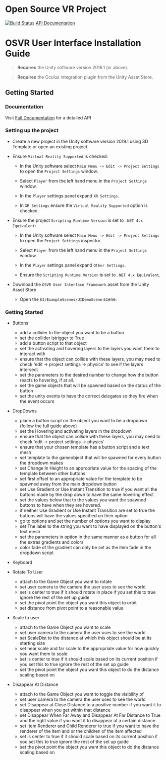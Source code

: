 # Open Source VR Project 
[![Build Status](https://travis-ci.org/os-vr/OSVR-Senior-Project.svg?branch=master)](https://travis-ci.org/os-vr/OSVR-Senior-Project)
[API Documentation](https://os-vr.github.io/OSVR-Senior-Project/namespace_gestures.html)


# OSVR User Interface Installation Guide   

> **Requires** the Unity software version 2019.1 (or above).

> **Requires** the Oculus Integration plugin from the Unity Asset Store.

  

## Getting Started

### Documentation

Visit [Full Documentation](https://os-vr.github.io/OSVR-Senior-Project/namespace_gestures.html) for a detailed API

### Setting up the project
* Create a new project in the Unity software version 2019.1 using 3D Template or open an existing project.

* Ensure `Virtual Reality Supported` is checked:

  * In the Unity software select `Main Menu -> Edit -> Project Settings` to open the `Project Settings` window.

  * Select `Player` from the left hand menu in the `Project Settings` window.

  * In the `Player` settings panel expand `XR Settings`.

  * In `XR Settings` ensure the `Virtual Reality Supported` option is checked.

* Ensure the project `Scripting Runtime Version` is set to `.NET 4.x Equivalent`:

  * In the Unity software select `Main Menu -> Edit -> Project Settings` to open the `Project Settings` inspector.

  * Select `Player` from the left hand menu in the `Project Settings` window.

  * In the `Player` settings panel expand `Other Settings`.

  * Ensure the `Scripting Runtime Version` is set to `.NET 4.x Equivalent`.

* Download the `OSVR User Interface Framework` asset from the Unity Asset Store
  * Open the `UI/ExampleScenes/UIDemoScene` scene.
  
### Getting Started

* Buttons
  * add a collider to the object you want to be a button
  * set the collider istrigger to True
  * add a button script to that object
  * set the activating and hovering layers to the layers you want them to interact with
  * ensure that the object can collide with these layers, you may need to check 'edit -> project settings -> physics' 
  to see if the layers intersect 
  * set the parameters to the desired number to change how the button reacts to hovering, if at all.
  * set the game objects that will be spawned based on the status of the button
  * set the unity events to have the correct delegates so they fire when the event occurs

* DropDowns
  * place a button script on the object you want to be a dropdown (follow the full guide above)
  * set the Hovering and activating layers in the dropdown
  * ensure that the object can collide with these layers, you may need to check 'edit -> project settings -> physics' 
  * ensure that your chosen template has a button script and a text mesh
  * set template to the gameobject that will be spawned for every button the dropdown makes
  * set Change In Height to an appropriate value for the spacing of the template between other buttons
  * set first offset to an appropriate value for the template to be spawned away from the main dropdown button
  * set Use Gradient or Use Instant Transition to true if you want all the buttons made by the drop down to have the same hovering effect
  * set the values below that to the values you want the spawned buttons to have when they are hovered.
  * if neither Use Gradient or Use Instant Transition are set to true the buttons will have the values specified on their option
  * go to options and set the number of options you want to display
  * set The label to the string you want to have displayed on the button's text mesh
  * set the parameters in option in the same manner as a button for all the extras gradients and colors
  * color fade of the gradient can only be set as the item fade in the dropdown script

* Keyboard

* Rotate To User
  * attach to the Game Object you want to rotate
  * set user camera to the camera the user uses to see the world
  * set is center to true if it should rotate in place if you set this to true ignore the rest of the set up guide
  * set the pivot point the object you want this object to orbit
  * set distance from pivot point to a reasonable value
* Scale to user
  * attach to the Game Object you want to scale
  * set user camera to the camera the user uses to see the world
  * set ScaleDist to the distance at which this object should be at its starting size
  * set near scale and far scale to the appropriate value for how quickly you want them to scale
  * set is center to true if it should scale based on its current position if you set this to true ignore the rest of the set up guide
  * set the pivot point the object you want this object to do the distance scaling based on
* Disappear At Distance
  * attach to the Game Object you want to toggle the visibility of
  * set user camera to the camera the user uses to see the world
  * set Disappear at Close Distance to a positive number if you want it to disappear when you get within that distance
  * set Disappear When Far Away and Disappear At Far Distance to True and the right value if you want it to disappear at a certain distance
  * set Item Renderer and Child Renderer to true if you want to have the renderer of the item and or the children of the item affected
  * set is center to true if it should scale based on its current position if you set this to true ignore the rest of the set up guide
  * set the pivot point the object you want this object to do the distance scaling based on
